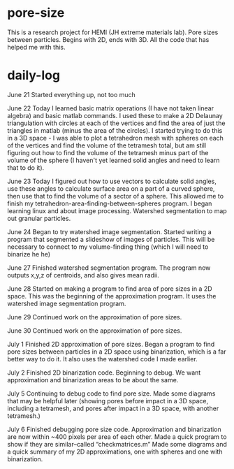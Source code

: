# pore-size
This is a research project for HEMI (JH extreme materials lab). Pore sizes between particles. Begins with 2D, ends with 3D. All the code that has helped me with this.


# daily-log
June 21
Started everything up, not too much

June 22
Today I learned basic matrix operations (I have not taken linear algebra) and basic matlab commands. I used these to make a 2D Delaunay triangulation with circles at each of the vertices and find the area of just the triangles in matlab (minus the area of the circles). I started trying to do this in a 3D space - I was able to plot a tetrahedron mesh with spheres on each of the vertices and find the volume of the tetramesh total, but am still figuring out how to find the volume of the tetramesh minus part of the volume of the sphere (I haven't yet learned solid angles and need to learn that to do it).

June 23
Today I figured out how to use vectors to calculate solid angles, use these angles to calculate surface area on a part of a curved sphere, then use that to find the volume of a sector of a sphere. This allowed me to finish my tetrahedron-area-finding-between-spheres program. I began learning linux and about image processing. Watershed segmentation to map out granular particles. 

June 24
Began to try watershed image segmentation. Started writing a program that segmented a slideshow of images of particles. This will be necessary to connect to my volume-finding thing (which I will need to binarize he he) 

June 27
Finished watershed segmentation program. The program now outputs x,y,z of centroids, and also gives mean radii. 

June 28 
Started on making a program to find area of pore sizes in a 2D space. This was the beginning of the approximation program. It uses the watershed image segmentation program. 

June 29
Continued work on the approximation of pore sizes.

June 30
Continued work on the approximation of pore sizes.

July 1
Finished 2D approximation of pore sizes. Began a program to find pore sizes between particles in a 2D space using binarization, which is a far better way to do it. It also uses the watershed code I made earlier. 


July 2
Finished 2D binarization code. Beginning to debug. We want approximation and binarization areas to be about the same.

July 5
Continuing to debug code to find pore size. Made some diagrams that may be helpful later (showing pores before impact in a 3D space, including a tetramesh, and pores after impact in a 3D space, with another tetramesh.)

July 6 
Finished debugging pore size code. Approximation and binarization are now within ~400 pixels per area of each other. Made a quick program to show if they are similar–called “checkmatrices.m” Made some diagrams and a quick summary of my 2D approximations, one with spheres and one with binarization. 
